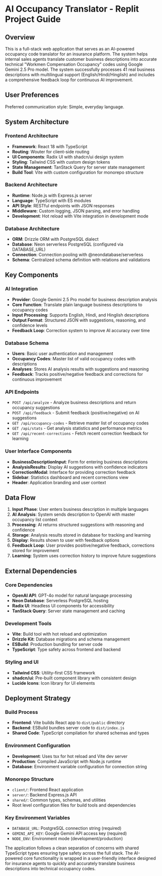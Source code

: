 # AI Occupancy Translator - Replit Project Guide

## Overview

This is a full-stack web application that serves as an AI-powered occupancy code translator for an insurance platform. The system helps internal sales agents translate customer business descriptions into accurate technical "Workmen Compensation Occupancy" codes using Google Gemini 2.5 Pro model. The system successfully processes 41 real business descriptions with multilingual support (English/Hindi/Hinglish) and includes a comprehensive feedback loop for continuous AI improvement.

## User Preferences

Preferred communication style: Simple, everyday language.

## System Architecture

### Frontend Architecture
- **Framework**: React 18 with TypeScript
- **Routing**: Wouter for client-side routing
- **UI Components**: Radix UI with shadcn/ui design system
- **Styling**: Tailwind CSS with custom design tokens
- **State Management**: TanStack Query for server state management
- **Build Tool**: Vite with custom configuration for monorepo structure

### Backend Architecture
- **Runtime**: Node.js with Express.js server
- **Language**: TypeScript with ES modules
- **API Style**: RESTful endpoints with JSON responses
- **Middleware**: Custom logging, JSON parsing, and error handling
- **Development**: Hot reload with Vite integration in development mode

### Database Architecture
- **ORM**: Drizzle ORM with PostgreSQL dialect
- **Database**: Neon serverless PostgreSQL (configured via DATABASE_URL)
- **Connection**: Connection pooling with @neondatabase/serverless
- **Schema**: Centralized schema definition with relations and validations

## Key Components

### AI Integration
- **Provider**: Google Gemini 2.5 Pro model for business description analysis
- **Core Function**: Translate plain language business descriptions to occupancy codes
- **Input Processing**: Supports English, Hindi, and Hinglish descriptions
- **Output Format**: Structured JSON with suggestions, reasoning, and confidence levels
- **Feedback Loop**: Correction system to improve AI accuracy over time

### Database Schema
- **Users**: Basic user authentication and management
- **Occupancy Codes**: Master list of valid occupancy codes with descriptions
- **Analyses**: Stores AI analysis results with suggestions and reasoning
- **Feedback**: Tracks positive/negative feedback and corrections for continuous improvement

### API Endpoints
- `POST /api/analyze` - Analyze business descriptions and return occupancy suggestions
- `POST /api/feedback` - Submit feedback (positive/negative) on AI suggestions
- `GET /api/occupancy-codes` - Retrieve master list of occupancy codes
- `GET /api/stats` - Get analysis statistics and performance metrics
- `GET /api/recent-corrections` - Fetch recent correction feedback for learning

### User Interface Components
- **BusinessDescriptionInput**: Form for entering business descriptions
- **AnalysisResults**: Display AI suggestions with confidence indicators
- **CorrectionModal**: Interface for providing correction feedback
- **Sidebar**: Statistics dashboard and recent corrections view
- **Header**: Application branding and user context

## Data Flow

1. **Input Phase**: User enters business description in multiple languages
2. **AI Analysis**: System sends description to OpenAI with master occupancy list context
3. **Processing**: AI returns structured suggestions with reasoning and confidence
4. **Storage**: Analysis results stored in database for tracking and learning
5. **Display**: Results shown to user with feedback options
6. **Feedback Loop**: User provides positive/negative feedback, corrections stored for improvement
7. **Learning**: System uses correction history to improve future suggestions

## External Dependencies

### Core Dependencies
- **OpenAI API**: GPT-4o model for natural language processing
- **Neon Database**: Serverless PostgreSQL hosting
- **Radix UI**: Headless UI components for accessibility
- **TanStack Query**: Server state management and caching

### Development Tools
- **Vite**: Build tool with hot reload and optimization
- **Drizzle Kit**: Database migrations and schema management
- **ESBuild**: Production bundling for server code
- **TypeScript**: Type safety across frontend and backend

### Styling and UI
- **Tailwind CSS**: Utility-first CSS framework
- **shadcn/ui**: Pre-built component library with consistent design
- **Lucide Icons**: Icon library for UI elements

## Deployment Strategy

### Build Process
- **Frontend**: Vite builds React app to `dist/public` directory
- **Backend**: ESBuild bundles server code to `dist/index.js`
- **Shared Code**: TypeScript compilation for shared schemas and types

### Environment Configuration
- **Development**: Uses tsx for hot reload and Vite dev server
- **Production**: Compiled JavaScript with Node.js runtime
- **Database**: Environment variable configuration for connection string

### Monorepo Structure
- `client/`: Frontend React application
- `server/`: Backend Express.js API
- `shared/`: Common types, schemas, and utilities
- Root level configuration files for build tools and dependencies

### Key Environment Variables
- `DATABASE_URL`: PostgreSQL connection string (required)
- `GEMINI_API_KEY`: Google Gemini API access key (required)
- `NODE_ENV`: Environment mode (development/production)

The application follows a clean separation of concerns with shared TypeScript types ensuring type safety across the full stack. The AI-powered core functionality is wrapped in a user-friendly interface designed for insurance agents to quickly and accurately translate business descriptions into technical occupancy codes.